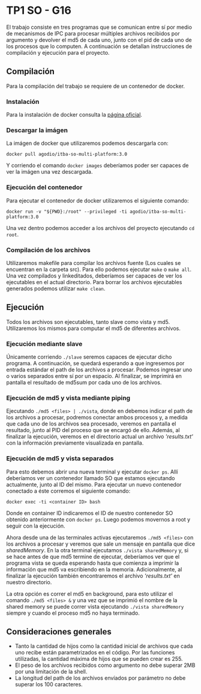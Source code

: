 # TP1 SO - G16
El trabajo consiste en tres programas que se comunican entre sí por medio de mecanismos de IPC para procesar múltiples archivos recibidos por argumento y devolver el md5 de cada uno, junto con el pid de cada uno de los procesos que lo computen.
A continuación se detallan instrucciones de compilación y ejecución para el proyecto.

## Compilación
Para la compilación del trabajo se requiere de un contenedor de docker. 
### Instalación
Para la instalación de docker consulta la [página oficial](https://www.docker.com/get-started/).
### Descargar la imágen
La imágen de docker que utilizaremos podemos descargarla con:
````
docker pull agodio/itba-so-multi-platform:3.0
````
Y corriendo el comando ```docker images``` deberíamos poder ser capaces de ver la imágen una vez descargada.
### Ejecución del contenedor
Para ejecutar el contenedor de docker utilizaremos el siguiente comando:
````
docker run -v "${PWD}:/root" --privileged -ti agodio/itba-so-multi-platform:3.0
````
Una vez dentro podemos acceder a los archivos del proyecto ejecutando ```cd root```.
### Compilación de los archivos
Utilizaremos makefile para compilar los archivos fuente (Los cuales se encuentran en la carpeta src). Para ello podemos ejecutar ```make``` o ```make all```. Una vez compilados y linkeditados, deberíamos ser capaces de ver los ejecutables en el actual directorio.
Para borrar los archivos ejecutables generados podemos utilizar ```make clean```.

## Ejecución
Todos los archivos son ejecutables, tanto slave como vista y md5. Utilizaremos los mismos para computar el md5 de diferentes archivos.
### Ejecución mediante slave
Únicamente corriendo ```./slave``` seremos capaces de ejecutar dicho programa. A continuación, se quedará esperando a que ingresemos por entrada estándar el path de los archivos a procesar. Podemos ingresar uno o varios separados entre sí por un espacio.
Al finalizar, se imprimirá en pantalla el resultado de md5sum por cada uno de los archivos.
### Ejecución de md5 y vista mediante piping
Ejecutando ```./md5 <files> | ./vista```, donde en _<files>_ debemos indicar el path de los archivos a procesar, podremos conectar ambos procesos y, a medida que cada uno de los archivos sea procesado, veremos en pantalla el resultado, junto al PID del proceso que se encargó de ello.
Además, al finalizar la ejecución, veremos en el directorio actual un archivo _'results.txt'_ con la información previamente visualizada en pantalla.
### Ejecución de md5 y vista separados
Para esto debemos abrir una nueva terminal y ejecutar ```docker ps```. Allí deberíamos ver un contenedor llamado SO que estamos ejecutando actualmente, junto al ID del mismo. Para ejecutar un nuevo contenedor conectado a éste corremos el siguiente comando:
````
docker exec -ti <container ID> bash
````
Donde en container ID indicaremos el ID de nuestro contenedor SO obtenido anteriormente con ```docker ps```. Luego podemos movernos a root y seguir con la ejecución.

Ahora desde una de las terminales activas ejecutaremos ```./md5 <files>``` con los archivos a procesar y veremos que sale un mensaje en pantalla que dice _sharedMemory_.
En la otra terminal ejecutamos ```./vista sharedMemory``` y, si se hace antes de que md5 termine de ejecutar, deberíamos ver que el programa vista se queda esperando hasta que comienza a imprimir la información que md5 va escribiendo en la memoria.
Adicionalmente, al finalizar la ejecución también encontraremos el archivo _'results.txt'_ en nuestro directorio.

La otra opción es correr el md5 en background, para esto utilizar el comando ```./md5 <files> &``` y una vez que se imprimió el nombre de la shared memory se puede correr vista ejecutando ```./vista sharedMemory``` siempre y cuando el proceso md5 no haya terminado.
## Consideraciones generales
* Tanto la cantidad de hijos como la cantidad inicial de archivos que cada uno recibe están parametrizados en el código. Por las funciones utilizadas, la cantidad máxima de hijos que se pueden crear es 255.
* El peso de los archivos recibidos como argumento no debe superar 2MB por una limitación de la shell.
* La longitud del path de los archivos envíados por parámetro no debe superar los 100 caracteres.
